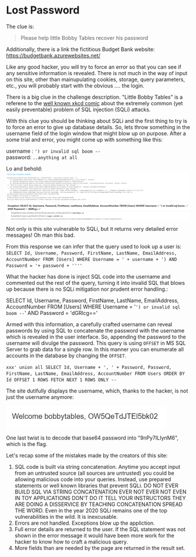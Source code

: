 # Lost Password

The clue is:

> Please help little Bobby Tables recover his password

Additionally, there is a link the fictitious Budget Bank website: https://budgetbank.azurewebsites.net/

Like any good hacker, you will try to force an error so that you can see if any sensitive information is revealed. There is not much in the way of input on this site, other than mainupulating cookies, storage, query parameters, etc., you will probably start with the obvious .... the login.

There is a big clue in the challenge description. "Little Bobby Tables" is a referene to the [well known xkcd comic](https://xkcd.com/327/) about the extremely common (yet easily preventable) problem of SQL injection (SQLi) attacks.

With this clue you should be thinking about SQLi and the first thing to try is to force an error to give up database details. So, lets throw something in the username field of the login window that might blow up on purpose. After a some trial and error, you might come up with something like this:

username : `') or invalid sql boom --`  
password: `..anything at all`  

Lo and behold:  
![exception details](./media/sqlexception.png)

Not only is this site vulnerable to SQLi, but it returns very detailed error messages! Oh man this bad.

 From this response we can infer that the query used to look up a user is:  
 `SELECT Id, Username, Password, FirstName, LastName, EmailAddress, AccountNumber FROM [Users] WHERE Username = ' + username + ') AND Password = '+ password + ''''`

What the hacker has done is inject SQL code into the username and commented out the rest of the query, turning it into invalid SQL that blows up because there is no SQLi mitigation nor prudent error handling.:

SELECT Id, Username, Password, FirstName, LastName, EmailAddress, AccountNumber FROM [Users] WHERE Username = '`') or invalid sql boom --`' AND Password = 'dGRlcg=='

Armed with this information, a carefully crafted username can reveal passwords by using SQL to concatenate the password with the username which is revealed in the user interface. So, appending the password to the username will divulge the password. This query is using `OFFSET` in MS SQL Server to grab data for a single row. In this manner you can enumerate all accounts in the database by changing the `OFFSET`. 

`xxx' union all SELECT Id, Username + ', ' + Password, Password, FirstName, LastName, EmailAddress, AccountNumber FROM Users ORDER BY Id OFFSET 1 ROWS FETCH NEXT 1 ROWS ONLY --`

The site dutifully displays the username, which, thanks to the hacker, is not just the username anymore:

![bobby](./media/welcomebobby.png)

One last twist is to decode that base64 password into "9nPy7ILIynM6", which is the flag.

Let's recap some of the mistakes made by the creators of this site:
1. SQL code is built via string concatenation. Anytime you accept input from an untrusted source (all sources are untrusted) you could be allowing malicious code into your queries. Instead, use prepared statements or well known libraries that prevent SQLi. DO NOT EVER BUILD SQL VIA STRING CONCATENATION EVER NOT EVER NOT EVEN IN TOY APPLICATIONS DON'T DO IT TELL YOUR INSTRUCTORS THEY ARE DOING A DISSERVICE BY TEACHING CONCATENATION SPREAD THE WORD. Even in the year 2020 SQLi remains one of the top vulnerabilities in the wild. It is inexcusable.
1. Errors are not handled. Exceptions blow up the appliction.
1. Full error details are returned to the user. If the SQL statement was not shown in the error message it would have been more work for the hacker to know how to craft a malicious query.
1. More fields than are needed by the page are returned in the result set. 
